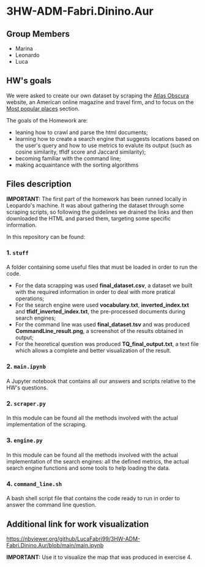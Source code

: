 # 3HW-ADM-Fabri.Dinino.Aur

## Group Members
* Marina
* Leonardo 
* Luca 

## HW's goals
We were asked to create our own dataset by scraping the [Atlas Obscura](https://www.atlasobscura.com/) website, an American online magazine and travel firm, and to focus on the [Most popular places](https://www.atlasobscura.com/places?sort=likes_count) section.

The goals of the Homework are:

* leaning how to crawl and parse the html documents;
* learning how to create a search engine that suggests locations based on the user's query and how to use metrics to evalute its output (such as cosine similarity, tfIdf score and Jaccard similarity);
* becoming familiar with the command line;
* making acquaintance with the sorting algorithms

## Files description
**IMPORTANT:**
The first part of the homework has been runned locally in Leopardo's machine. It was about gathering the dataset through some scraping scripts, so following the guidelines we drained the links and then downloaded the HTML and parsed them, targeting some specific information. 

In this repository can be found:

### 1. `stuff`

####
A folder containing some useful files that  must be loaded in order to run the code.

* For the data scrapping was used **final_dataset.csv**, a dataset we built with the required information in order to deal with more pratical operations;
* For the search engine were used **vocabulary.txt**, **inverted_index.txt** and **tfidf_inverted_index.txt**, the pre-processed documents during search engines;
* For the command line was used  **final_dataset.tsv** and was produced **CommandLine_result.png**, a screenshot of the results obtained in output;
* For the heoretical question was produced **TQ_final_output.txt**, a text file which allows a complete and better visualization of the result.

### 2. `main.ipynb`

#### 
A Jupyter notebook that contains all our answers and scripts relative to the HW's questions.

### 2. `scraper.py`

#### 
In this module can be found all the methods involved with the actual implementation of the scraping.

### 3. `engine.py`

#### 
In this module can be found all the methods involved with the actual implementation of the search engines: all the defined metrics, the actual search engine functions and some tools to help loading the data.

### 4. `command_line.sh`

#### 
A bash shell script file that contains the code ready to run in order to answer the command line question.

## Additional link for work visualization
https://nbviewer.org/github/LucaFabri99/3HW-ADM-Fabri.Dinino.Aur/blob/main/main.ipynb

**IMPORTANT:**
Use it to visualize the map that was produced in exercise 4.
